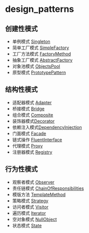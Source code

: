 # design_patterns

## 创建性模式  
- 单例模式 [Singleton](Singleton)   
- 简单工厂模式 [SimpleFactory](SimpleFactory)   
- 工厂方法模式 [FactoryMethod](FactoryMethod)   
- 抽象工厂模式 [AbstractFactory](AbstractFactory)   
- 对象池模式 [ObjectsPool](ObjectsPool)   
- 原型模式 [PrototypePattern](PrototypePattern)  

## 结构性模式  
- 适配器模式 [Adapter](Adapter)
- 桥接模式 [Bridge](Bridge)
- 组合模式 [Composite](Composite)
- 装饰器模式[Decorator](Decorator)
- 依赖注入模式[DependencyInjection](DependencyInjection)
- 门面模式 [Facade](Facade)
- 链式操作 [FluentInterface](FluentInterface])
- 代理模式 [Proxy](Proxy)
- 注册器模式 [Registry](Registry)

## 行为性模式
- 观察者模式 [Observer](Observer)
- 责任链模式 [ChainOfResponsibilities](ChainOfResponsibilities)
- 模版方法 [TemplateMethod](TemplateMethod)
- 策略模式 [Strategy](Strategy)
- 访问者模式 [Visitor](Visitor)
- 遍历模式 [Iterator](Iterator)
- 空对象模式 [NullObject](NullObject)
- 状态模式 [State](State)
